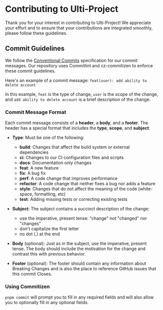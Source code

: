 # Contributing to Ulti-Project

Thank you for your interest in contributing to Ulti-Project! We appreciate your effort and to ensure that your contributions are integrated smoothly, please follow these guidelines.

## Commit Guidelines

We follow the [Conventional Commits](https://www.conventionalcommits.org/) specification for our commit messages. Our repository uses Commitlint and cz-commitizen to enforce these commit guidelines.

Here's an example of a commit message: `feat(user): add ability to delete account`

In this example, `feat` is the type of change, `user` is the scope of the change, and `add ability to delete account` is a brief description of the change.

### Commit Message Format

Each commit message consists of a **header**, a **body**, and a **footer**. The header has a special format that includes the **type**, **scope**, and **subject**:

- **Type**: Must be one of the following:
  - **build**: Changes that affect the build system or external dependencies
  - **ci**: Changes to our CI configuration files and scripts
  - **docs**: Documentation only changes
  - **feat**: A new feature
  - **fix**: A bug fix
  - **perf**: A code change that improves performance
  - **refactor**: A code change that neither fixes a bug nor adds a feature
  - **style**: Changes that do not affect the meaning of the code (white-space, formatting, etc)
  - **test**: Adding missing tests or correcting existing tests

- **Subject**: The subject contains a succinct description of the change:
  - use the imperative, present tense: "change" not "changed" nor "changes"
  - don't capitalize the first letter
  - no dot (.) at the end

- **Body** (optional): Just as in the subject, use the imperative, present tense. The body should include the motivation for the change and contrast this with previous behavior.

- **Footer** (optional): The footer should contain any information about Breaking Changes and is also the place to reference GitHub issues that this commit Closes.

### Using Commitizen

`pnpm commit` will prompt you to fill in any required fields and will also allow you to optionally fill in any optional fields.
